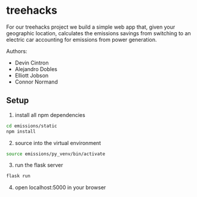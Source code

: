 # treehacks
For our treehacks project we build a simple web app that, given your geographic location, calculates the emissions savings from switching to an electric car accounting for emissions from power generation.

Authors:
* Devin Cintron
* Alejandro Dobles
* Elliott Jobson
* Connor Normand

## Setup
1. install all npm dependencies
```bash
cd emissions/static
npm install
```
2. source into the virtual environment
```bash
source emissions/py_venv/bin/activate
```

3. run the flask server
```bash
flask run
```

4. open localhost:5000 in your browser 
